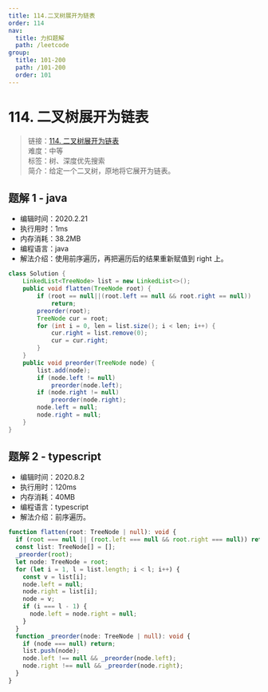 ```yaml
---
title: 114.二叉树展开为链表
order: 114
nav:
  title: 力扣题解
  path: /leetcode
group:
  title: 101-200
  path: /101-200
  order: 101
---
```


# 114. 二叉树展开为链表

> 链接：[114. 二叉树展开为链表](https://leetcode-cn.com/problems/flatten-binary-tree-to-linked-list/)  
> 难度：中等  
> 标签：树、深度优先搜索  
> 简介：给定一个二叉树，原地将它展开为链表。

## 题解 1 - java

- 编辑时间：2020.2.21
- 执行用时：1ms
- 内存消耗：38.2MB
- 编程语言：java
- 解法介绍：使用前序遍历，再把遍历后的结果重新赋值到 right 上。

```java
class Solution {
    LinkedList<TreeNode> list = new LinkedList<>();
	public void flatten(TreeNode root) {
		if (root == null||(root.left == null && root.right == null))
			return;
		preorder(root);
		TreeNode cur = root;
		for (int i = 0, len = list.size(); i < len; i++) {
			cur.right = list.remove(0);
			cur = cur.right;
		}
	}
	public void preorder(TreeNode node) {
		list.add(node);
		if (node.left != null)
			preorder(node.left);
		if (node.right != null)
			preorder(node.right);
		node.left = null;
		node.right = null;
	}
}
```

## 题解 2 - typescript

- 编辑时间：2020.8.2
- 执行用时：120ms
- 内存消耗：40MB
- 编程语言：typescript
- 解法介绍：前序遍历。

```typescript
function flatten(root: TreeNode | null): void {
  if (root === null || (root.left === null && root.right === null)) return;
  const list: TreeNode[] = [];
  _preorder(root);
  let node: TreeNode = root;
  for (let i = 1, l = list.length; i < l; i++) {
    const v = list[i];
    node.left = null;
    node.right = list[i];
    node = v;
    if (i === l - 1) {
      node.left = node.right = null;
    }
  }
  function _preorder(node: TreeNode | null): void {
    if (node === null) return;
    list.push(node);
    node.left !== null && _preorder(node.left);
    node.right !== null && _preorder(node.right);
  }
}
```
